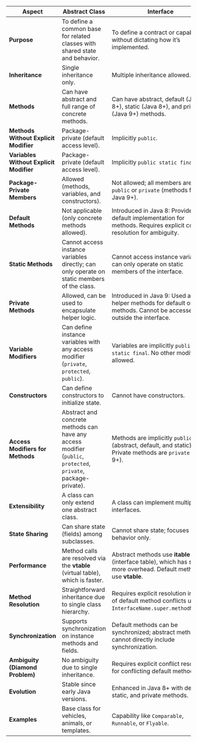 | **Aspect**                     | **Abstract Class**                                       | **Interface**                                           |
|--------------------------------|----------------------------------------------------------|--------------------------------------------------------|
| **Purpose**                    | To define a common base for related classes with shared state and behavior. | To define a contract or capability without dictating how it’s implemented. |
| **Inheritance**                | Single inheritance only.                                 | Multiple inheritance allowed.                          |
| **Methods**                    | Can have abstract and full range of concrete methods.                 | Can have abstract, default (Java 8+), static (Java 8+), and private (Java 9+) methods. |
| **Methods Without Explicit Modifier** | Package-private (default access level).               | Implicitly `public`.                                   |
| **Variables Without Explicit Modifier** | Package-private (default access level).               | Implicitly `public static final`.                      |
| **Package-Private Members**    | Allowed (methods, variables, and constructors).          | Not allowed; all members are either `public` or `private` (methods from Java 9+). |
| **Default Methods**            | Not applicable (only concrete methods allowed).          | Introduced in Java 8: Provide default implementation for methods. Requires explicit conflict resolution for ambiguity. |
| **Static Methods**             | Cannot access instance variables directly; can only operate on static members of the class. | Cannot access instance variables; can only operate on static members of the interface. |
| **Private Methods**            | Allowed, can be used to encapsulate helper logic.        | Introduced in Java 9: Used as helper methods for default or static methods. Cannot be accessed outside the interface. |
| **Variable Modifiers**         | Can define instance variables with any access modifier (`private`, `protected`, `public`). | Variables are implicitly `public static final`. No other modifier is allowed. |
| **Constructors**               | Can define constructors to initialize state.            | Cannot have constructors.                              |
| **Access Modifiers for Methods**| Abstract and concrete methods can have any access modifier (`public`, `protected`, `private`, package-private). | Methods are implicitly `public` (abstract, default, and static). Private methods are `private` (Java 9+). |
| **Extensibility**              | A class can only extend one abstract class.              | A class can implement multiple interfaces.             |
| **State Sharing**              | Can share state (fields) among subclasses.              | Cannot share state; focuses on behavior only.          |
| **Performance**                | Method calls are resolved via the **vtable** (virtual table), which is faster. | Abstract methods use **itable** (interface table), which has slightly more overhead. Default methods use **vtable**. |
| **Method Resolution**          | Straightforward inheritance due to single class hierarchy. | Requires explicit resolution in case of default method conflicts using `InterfaceName.super.methodName()`. |
| **Synchronization**            | Supports synchronization on instance methods and fields. | Default methods can be synchronized; abstract methods cannot directly include synchronization. |
| **Ambiguity (Diamond Problem)**| No ambiguity due to single inheritance.                 | Requires explicit conflict resolution for conflicting default methods. |
| **Evolution**                  | Stable since early Java versions.                       | Enhanced in Java 8+ with default, static, and private methods. |
| **Examples**                   | Base class for vehicles, animals, or templates.         | Capability like `Comparable`, `Runnable`, or `Flyable`. |

